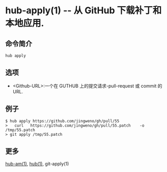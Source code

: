 # hub-apply(1) -- 从 GitHub 下载补丁和本地应用.

## 命令简介

`hub apply` <GITHUB-URL>

## 选项

- \<Github-URL>:一个在 GUTHUB 上的提交请求-pull-request 或 commit 的 URL.

## 例子

```
$ hub apply https://github.com/jingweno/gh/pull/55
>	curl   https://github.com/jingweno/gh/pull/55.patch    -o
/tmp/55.patch
> git apply /tmp/55.patch
```

## 更多

[hub-am(1)](hub-am.1.zh.md), [hub(1)](hub.1.zh.md), git-apply(1)
